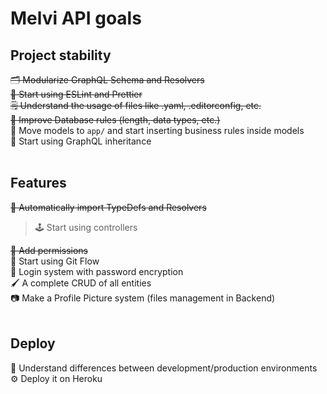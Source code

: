 # Melvi API goals

## Project stability

~~🗂 Modularize GraphQL Schema and Resolvers~~ <br>
~~💅 Start using ESLint and Prettier~~ <br>
~~🗒 Understand the usage of files like .yaml, .editorconfig, etc.~~ <br>
~~🔐 Improve Database rules (length, data types, etc.)~~ <br>
🚚 Move models to `app/` and start inserting business rules inside models <br>
👨 Start using GraphQL inheritance <br>
<br>

## Features

~~🤖 Automatically import TypeDefs and Resolvers~~ <br>

> 🕹️ Start using controllers <br>

~~🎫 Add permissions~~ <br>
🌳 Start using Git Flow <br>
🔑 Login system with password encryption<br>
🖌 A complete CRUD of all entities <br>
📷 Make a Profile Picture system (files management in Backend) <br>
<br>

## Deploy

🌿 Understand differences between development/production environments <br>
⚙️ Deploy it on Heroku
